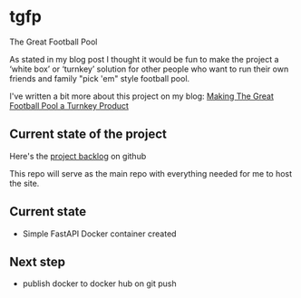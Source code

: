 # tgfp

The Great Football Pool

As stated in my blog post I thought it would be fun to make the project a ‘white box’ or ‘turnkey’ 
solution for other people who want to run their own friends and family "pick 'em" style football pool.

I've written a bit more about this project on my blog:
[Making The Great Football Pool a Turnkey Product](https://johnsturgeon.me/2024/01/11/project-to-productize-tgfp)

## Current state of the project

Here's the [project backlog](https://github.com/orgs/TheGreatFootballPool/projects/2) on github

This repo will serve as the main repo with everything needed for me to host the site.

## Current state
* Simple FastAPI Docker container created

## Next step
* publish docker to docker hub on git push


